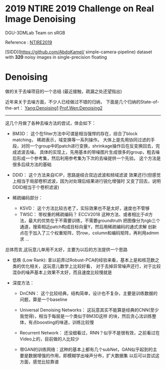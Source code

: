 # 2019 NTIRE 2019 Challenge on Real Image Denoising
DGU-3DMLab Team on sRGB

Reference :  [NTIRE2019](http://openaccess.thecvf.com/content_CVPRW_2019/papers/NTIRE/Abdelhamed_NTIRE_2019_Challenge_on_Real_Image_Denoising_Methods_and_Results_CVPRW_2019_paper.pdf)

[SIDD](https://github.com/AbdoKamel/
simple-camera-pipeline) dataset with **320** noisy images in single-precision floating






# Denoising
做的关于去噪项目的一个总结 (最近接触，疏漏之处还望指出)

近年来关于去噪方面，不少人已经做过不错的归纳，
下面是几个归纳的State-of-the-art：
[Yang:Denoising1](https://github.com/flyywh/Image-Denoising-State-of-the-art)
[Prof.Wen:Denoising2](https://github.com/wenbihan/reproducible-image-denoising-state-of-the-art)

---

这几个月做了各种去噪方法的尝试，体会如下：

+ BM3D：
   这个在filter方法中可谓是相当强悍的存在，综合了block matching， 稀疏表示，域变换等一系列操作。
大体上是先用协同过滤的手段，对同一个group中的patch进行变换，shrinkage操作后在反变换回去，完成滤波去噪。
具体的实现上，先用基本的带噪图片生成很多的group，粗去噪后形成一个参考集，然后利用参考集为下次的去噪提供一个先验。
这个方法是很多后续方法的基础

+ DDID：
    这个方法来自ICIP，思路是结合双边滤波和频域滤波 效果还行(但感觉上相当于局部卷积滤波，因为对处理后结果进行锐化增强时
    又变了回去，说明DDID相当于个卷积滤波)

+ 稀疏编码部分：
   + KSVD： 这个方法比较古老了，实际效果也不是太好，速度也不管够
   + TWSC： 带权重的稀疏编码？ ECCV2018
    这种方法、或者相比于dl方法，最大的优势在于不需要训练，不需要groundtruth
    把图像分为rgb三个通道，搜索相近patch构成目标向量Y，然后用稀疏编码的通式求解
    创新点在于加入了三个权重矩阵，罚row，column和编码矩阵，再利用admm求
   ...

总体而言,这玩意儿单用不太好，主要为以后的方法提供一个思路

+ 低秩 (Low Rank):
   拿以前弄过Robust-PCA的经验来看，基本上是和核范数之类的优化相关，这玩意儿数学上比较好看，
对于去掉异常噪声还行，对于比较混杂的噪声基本上效果不太好，而且速度比较慢就是

+ 深度方法：
   + DnCNN： 这个比较经典，结构简单，设计也不复杂，主要是训练数据的问题，算是一个baseline

   + Universal Denoising Networks： 这玩意其实不能算是经典的CNN(至少我觉得)，相当于每层是一个类似于BM3D这样
的块，然后贪心法训练整体，有点boosting的味道，训练比较慢

   + Recurrent Network： 还没细看过，RNN？似乎不是很有效，之前看过在Video上的，目前做的人比较少

   + 带GAN的训练网络：这种的基本上都有几个subNet，GAN似乎起到的主要是数据增强的作用，即模糊学出噪声分布，扩大数据集
以后可以尝试这方面，感觉比较靠谱


